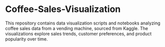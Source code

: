 # Coffee-Sales-Visualization
This repository contains data visualization scripts and notebooks analyzing coffee sales data from a vending machine, sourced from Kaggle. The visualizations explore sales trends, customer preferences, and product popularity over time.
